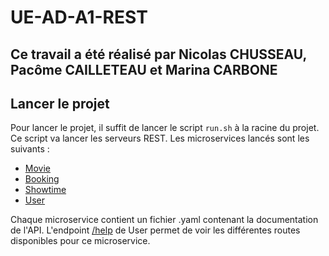# UE-AD-A1-REST
## Ce travail a été réalisé par Nicolas CHUSSEAU, Pacôme CAILLETEAU et Marina CARBONE

## Lancer le projet
Pour lancer le projet, il suffit de lancer le script `run.sh` à la racine du projet. Ce script va lancer les serveurs REST.
Les microservices lancés sont les suivants :
- [Movie](http://localhost:3200)
- [Booking](http://localhost:3201)
- [Showtime](http://localhost:3202)
- [User](http://localhost:3203)

Chaque microservice contient un fichier .yaml contenant la documentation de l'API.
L'endpoint [/help](http://localhost:3203/help) de User permet de voir les différentes routes disponibles pour ce microservice.

